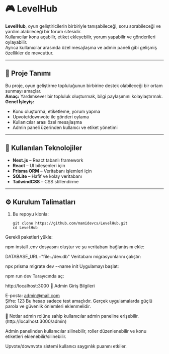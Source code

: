 # 🎮 LevelHub

**LevelHub**, oyun geliştiricilerin birbiriyle tanışabileceği, soru sorabileceği ve yardım alabileceği bir forum sitesidir.  
Kullanıcılar konu açabilir, etiket ekleyebilir, yorum yapabilir ve gönderileri oylayabilir.  
Ayrıca kullanıcılar arasında özel mesajlaşma ve admin paneli gibi gelişmiş özellikler de mevcuttur.

---

## 🚀 Proje Tanımı

Bu proje, oyun geliştirme topluluğunun birbirine destek olabileceği bir ortam sunmayı amaçlar.  
**Amaç:** Yardımsever bir topluluk oluşturmak, bilgi paylaşımını kolaylaştırmak.  
**Genel İşleyiş:**
- Konu oluşturma, etiketleme, yorum yapma
- Upvote/downvote ile gönderi oylama
- Kullanıcılar arası özel mesajlaşma
- Admin paneli üzerinden kullanıcı ve etiket yönetimi

---

## 🧰 Kullanılan Teknolojiler

- **Next.js** – React tabanlı framework
- **React** – UI bileşenleri için
- **Prisma ORM** – Veritabanı işlemleri için
- **SQLite** – Hafif ve kolay veritabanı
- **TailwindCSS** – CSS stillendirme
  
---

## ⚙️ Kurulum Talimatları

1. Bu repoyu klonla:
   ```
   git clone https://github.com/mamidevcs/LevelHub.git
   cd LevelHub
Gerekli paketleri yükle:


npm install
.env dosyasını oluştur ve şu veritabanı bağlantısını ekle:


DATABASE_URL="file:./dev.db"
Veritabanı migrasyonlarını çalıştır:


npx prisma migrate dev --name init
Uygulamayı başlat:


npm run dev
Tarayıcında aç:

http://localhost:3000
🔐 Admin Giriş Bilgileri

E-posta: admin@mail.com  
Şifre: 123
Bu hesap sadece test amaçlıdır. Gerçek uygulamalarda güçlü parola ve güvenlik önlemleri eklenmelidir.

📎 Notlar
admin rolüne sahip kullanıcılar admin paneline erişebilir.(http://localhost:3000/admin)

Admin panelinden kullanıcılar silinebilir, roller düzenlenebilir ve konu etiketleri eklenebilir/silinebilir.

Upvote/downvote sistemi kullanıcı saygınlık puanını etkiler.
